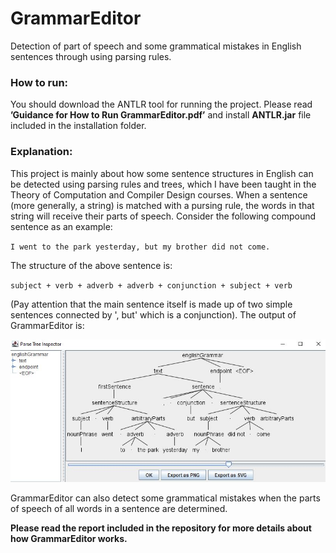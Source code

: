 # GrammarEditor
Detection of part of speech and some grammatical mistakes in English sentences through using parsing rules.

### How to run: 

You should download the ANTLR tool for running the project. Please read $\textbf{'Guidance for How to Run GrammarEditor.pdf'}$ and install $\textbf{ANTLR.jar}$ file included in the installation folder.

### Explanation:

This project is mainly about how some sentence structures in English can be detected using parsing rules and trees, which I have been taught in the Theory of Computation and Compiler Design courses. When a sentence (more generally, a string) is matched with a pursing rule, the words in that string will receive their parts of speech. Consider the following compound sentence as an example:

`
I went to the park yesterday, but my brother did not come.
`

The structure of the above sentence is:

`
subject + verb + adverb + adverb + conjunction + subject + verb
`

(Pay attention that the main sentence itself is made up of two simple sentences connected by ', but' which is a conjunction). The output of GrammarEditor is:

![img0](./installation/31.JPG)


GrammarEditor can also detect some grammatical mistakes when the parts of speech of all words in a sentence are determined. 

$\textbf{Please read the report included in the repository for more details about how GrammarEditor works.}$
